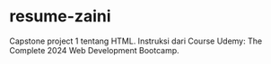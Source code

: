 # resume-zaini
Capstone project 1 tentang HTML. Instruksi dari Course Udemy: The Complete 2024 Web Development Bootcamp.
